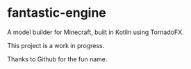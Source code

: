 # fantastic-engine
A model builder for Minecraft, built in Kotlin using TornadoFX.

This project is a work in progress.

Thanks to Github for the fun name.